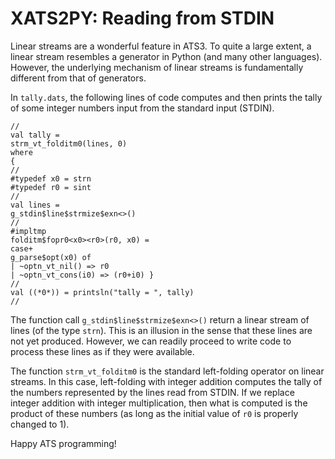 # XATS2PY: Reading from STDIN

Linear streams are a wonderful feature in ATS3.  To quite a large
extent, a linear stream resembles a generator in Python (and many
other languages). However, the underlying mechanism of linear streams
is fundamentally different from that of generators.

In `tally.dats`, the following lines of code computes and
then prints the tally of some integer numbers input from the
standard input (STDIN).

```
//
val tally =
strm_vt_folditm0(lines, 0)
where
{
//
#typedef x0 = strn
#typedef r0 = sint
//
val lines =
g_stdin$line$strmize$exn<>()
//
#impltmp
folditm$fopr0<x0><r0>(r0, x0) =
case+
g_parse$opt(x0) of
| ~optn_vt_nil() => r0
| ~optn_vt_cons(i0) => (r0+i0) }
//
val ((*0*)) = printsln("tally = ", tally)
//
```

The function call `g_stdin$line$strmize$exn<>()` return a linear
stream of lines (of the type `strn`). This is an illusion in the sense
that these lines are not yet produced. However, we can readily proceed
to write code to process these lines as if they were available.

The function `strm_vt_folditm0` is the standard left-folding operator
on linear streams. In this case, left-folding with integer addition
computes the tally of the numbers represented by the lines read from
STDIN. If we replace integer addition with integer multiplication,
then what is computed is the product of these numbers (as long as the
initial value of `r0` is properly changed to 1).
  
  
Happy ATS programming!
